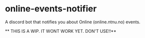 # online-events-notifier
A discord bot that notifies you about Online (online.ntnu.no) events.


** THIS IS A WIP. IT WONT WORK YET. DON'T USE!!**
